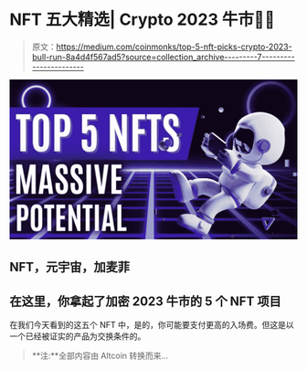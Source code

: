 # NFT 五大精选| Crypto 2023 牛市👀🚀

> 原文：<https://medium.com/coinmonks/top-5-nft-picks-crypto-2023-bull-run-8a4d4f567ad5?source=collection_archive---------7----------------------->

![](img/b5e8bb0f632927496af59edae6def60a.png)

## NFT，元宇宙，加麦菲

## 在这里，你拿起了加密 2023 牛市的 5 个 NFT 项目

在我们今天看到的这五个 NFT 中，是的，你可能要支付更高的入场费。但这是以一个已经被证实的产品为交换条件的。

> **注:**全部内容由 Altcoin 转换而来…
